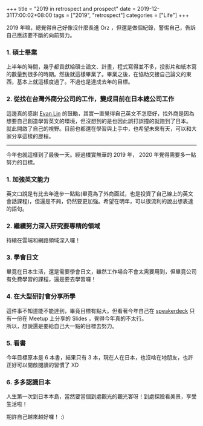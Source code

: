 +++
title = "2019 in retrospect and prospect"
date = 2019-12-31T7:00:02+08:00
tags = ["2019", "retrospect"]
categories = ["Life"]
+++

2019 年嘛，總覺得自己好像沒什麼長進 Orz ，但還是做個紀錄，警惕自己，告訴自己應該要不斷的向前努力。  

### 1. 碩士畢業

上半年的時間，幾乎都貢獻給碩士論文、計畫，程式寫得並不多，投影片和紙本寫的數量到很多的時期。然後就這樣畢業了。畢業之後，在協助交接自己論文的東西，基本上就這樣度過了。不過也是達成去年的目標。

### 2. 從找在台灣外商分公司的工作，變成目前在日本總公司工作

這邊真的感謝 [Evan Lin](https://www.evanlin.com/) 的鼓勵，其實一直覺得自己英文不怎麼好，找外商是因為想要自己創造學習英文的環境，但沒想到的是也因此誤打誤撞的就跑到了日本。  
就此開啟了自己的視野。目前也都還在學習與上手中，也希望未來有天，可以和大家分享這樣的歷程。

---

今年也就這樣到了最後一天。經過樸實無華的 2019 年， 2020 年覺得需要多一點努力的目標。

### 1. 加強英文能力

英文口說是有比去年進步一點點(畢竟為了外商面試，也是投資了自己線上的英文會話課程)，但還是不夠，仍然要更加強。希望在明年，可以很流利的說出想表達的語句。

### 2. 繼續努力深入研究要專精的領域

持續在雲端和網路領域深入囉！

### 3. 學會日文

畢竟在日本生活，還是需要學會日文，雖然工作場合不會太需要用到，但畢竟公司有免費學習的課程，還是要去學習囉！

### 4. 在大型研討會分享所學

這件事不知道能不能達到，畢竟目標有點大。但看著今年自己在 [speakerdeck](https://speakerdeck.com/sufuf3) 只有一份在 Meetup 上分享的 Slides ，覺得今年真的不太行。  
所以，想說還是要給自己大一點的目標去努力。  

### 5. 看書

今年目標原本是 6 本書，結果只有 3 本，現在人在日本，也沒啥在地朋友，也許正好可以開啟閱讀的習慣了 XD

### 6. 多多認識日本

人生第一次到日本本島，當然要當個到處觀光的觀光客呀！到處探險看美景，享受生活啦！

期許自己越來越好囉！ :)
